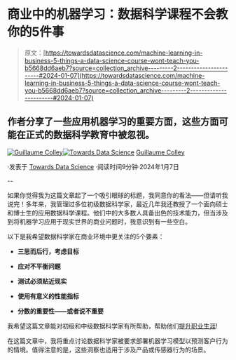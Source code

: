 # 商业中的机器学习：数据科学课程不会教你的5件事

> 原文：[https://towardsdatascience.com/machine-learning-in-business-5-things-a-data-science-course-wont-teach-you-b5668dd6aeb7?source=collection_archive---------2-----------------------#2024-01-07](https://towardsdatascience.com/machine-learning-in-business-5-things-a-data-science-course-wont-teach-you-b5668dd6aeb7?source=collection_archive---------2-----------------------#2024-01-07)

## 作者分享了一些应用机器学习的重要方面，这些方面可能在正式的数据科学教育中被忽视。

[](https://medium.com/@guillaume.colley?source=post_page---byline--b5668dd6aeb7--------------------------------)[![Guillaume Colley](../Images/97ea637a566255b6724d4079ca2d5180.png)](https://medium.com/@guillaume.colley?source=post_page---byline--b5668dd6aeb7--------------------------------)[](https://towardsdatascience.com/?source=post_page---byline--b5668dd6aeb7--------------------------------)[![Towards Data Science](../Images/a6ff2676ffcc0c7aad8aaf1d79379785.png)](https://towardsdatascience.com/?source=post_page---byline--b5668dd6aeb7--------------------------------) [Guillaume Colley](https://medium.com/@guillaume.colley?source=post_page---byline--b5668dd6aeb7--------------------------------)

·发表于 [Towards Data Science](https://towardsdatascience.com/?source=post_page---byline--b5668dd6aeb7--------------------------------) ·阅读时间9分钟·2024年1月7日

--

如果你觉得我为这篇文章起了一个吸引眼球的标题，我同意你的看法——但请听我说完！多年来，我管理过多位初级数据科学家，最近几年我还教授了一个面向硕士和博士生的应用数据科学课程。他们中的大多数人具备出色的技术能力，但当涉及到将机器学习应用于现实世界的商业问题时，我意识到有一些空白。

以下是我希望数据科学家在商业环境中更关注的5个要素：

+   **三思而后行，考虑目标**

+   **应对不平衡问题**

+   **测试必须贴近现实**

+   **使用有意义的性能指标**

+   **分数的重要性——或者说不重要**

我希望这篇文章能对初级和中级数据科学家有所帮助，帮助他们[提升职业生涯](/elevate-your-data-science-career-how-to-become-a-senior-data-scientist-5d7546d060e2)!

在这篇文章中，我将重点讨论数据科学家被要求部署机器学习模型以预测客户行为的情境。值得注意的是，这些洞察也适用于涉及产品或传感器行为的场景。
